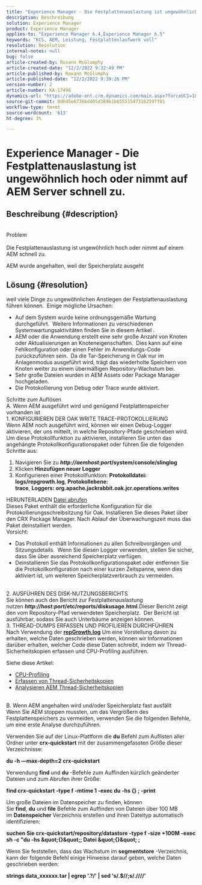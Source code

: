 ```yaml
---
title: "Experience Manager - Die Festplattenauslastung ist ungewöhnlich hoch oder nimmt auf AEM Server schnell zu."
description: Beschreibung
solution: Experience Manager
product: Experience Manager
applies-to: "Experience Manager 6.4,Experience Manager 6.5"
keywords: "KCS, AEM, Leistung, Festplattenlaufwerk voll"
resolution: Resolution
internal-notes: null
bug: false
article-created-by: Roxann McGlumphy
article-created-date: "12/2/2022 9:32:49 PM"
article-published-by: Roxann McGlumphy
article-published-date: "12/2/2022 9:39:26 PM"
version-number: 2
article-number: KA-17496
dynamics-url: "https://adobe-ent.crm.dynamics.com/main.aspx?forceUCI=1&pagetype=entityrecord&etn=knowledgearticle&id=50e8f4dc-8872-ed11-9561-6045bd006079"
source-git-commit: 0d645e6736bdd05d389b1b6555154731b259ff01
workflow-type: tm+mt
source-wordcount: '613'
ht-degree: 3%

---
```


# Experience Manager - Die Festplattenauslastung ist ungewöhnlich hoch oder nimmt auf AEM Server schnell zu.

## Beschreibung {#description}

<br>Problem<br><br>
Die Festplattenauslastung ist ungewöhnlich hoch oder nimmt auf einem AEM schnell zu.

AEM wurde angehalten, weil der Speicherplatz ausgeht






## Lösung {#resolution}

weil viele Dinge zu ungewöhnlichen Anstiegen der Festplattenauslastung führen können.  Einige mögliche Ursachen:<br>
- Auf dem System wurde keine ordnungsgemäße Wartung durchgeführt.  Weitere Informationen zu verschiedenen Systemwartungsaktivitäten finden Sie in diesem Artikel .
- AEM oder die Anwendung erstellt eine sehr große Anzahl von Knoten oder Aktualisierungen an Knoteneigenschaften.  Dies kann auf eine Fehlkonfiguration oder einen Fehler im Anwendungs-Code zurückzuführen sein.  Da die Tar-Speicherung in Oak nur im Anlagenmodus ausgeführt wird, trägt das wiederholte Speichern von Knoten weiter zu einem übermäßigen Repository-Wachstum bei.
- Sehr große Dateien wurden in AEM Assets oder Package Manager hochgeladen.
- Die Protokollierung von Debug oder Trace wurde aktiviert.

Schritte zum Auflösen<br>A. Wenn AEM ausgeführt wird und genügend Festplattenspeicher vorhanden ist<br>1. KONFIGURIEREN DER OAK WRITE TRACE-PROTOKOLLIERUNG<br>Wenn AEM noch ausgeführt wird, können wir einen Debug-Logger aktivieren, der uns mitteilt, in welche Repository-Pfade geschrieben wird.  Um diese Protokollfunktion zu aktivieren, installieren Sie unten das angehängte Protokollkonfigurationspaket oder führen Sie die folgenden Schritte aus:
1. Navigieren Sie zu <b>*http://aemhost:port*/system/console/slinglog</b>
2. Klicken <b>Hinzufügen neuer Logger</b>
3. Konfigurieren einer Protokollfunktion: <b>Protokolldatei: logs/repgrowth.log</b>, <b>Protokollebene: trace</b>, <b>Loggers:</b> <b>org.apache.jackrabbit.oak.jcr.operations.writes</b>


HERUNTERLADEN
[Datei abrufen](https://helpx.adobe.com/content/dam/help/en/experience-manager/kb/analyze-unusual-repository-growth/jcr:content/main-pars/download/log_repository_growth-1.zip "log_repository_Growth-1.zip") <br>Dieses Paket enthält die erforderliche Konfiguration für die Protokollierungsschreibsitzung für Oak. Installieren Sie dieses Paket über den CRX Package Manager. Nach Ablauf der Überwachungszeit muss das Paket deinstalliert werden.<br>
Vorsicht:

- Das Protokoll enthält Informationen zu allen Schreibvorgängen und Sitzungsdetails.  Wenn Sie diesen Logger verwenden, stellen Sie sicher, dass Sie über ausreichend Speicherplatz verfügen.
- Deinstallieren Sie das Protokollkonfigurationspaket oder entfernen Sie die Protokollkonfiguration nach einer kurzen Zeitspanne, wenn dies aktiviert ist, um weiteren Speicherplatzverbrauch zu vermeiden.

<br>2. AUSFÜHREN DES DISK-NUTZUNGSBERICHTS<br>
Sie können auch den Bericht zur Festplattenauslastung nutzen <b>*http://host:port*/etc/reports/diskusage.html</b>.Dieser Bericht zeigt den vom Repository-Pfad verwendeten Speicherplatz.  Der Bericht ist ausführbar, sodass Sie auch Unterbäume anzeigen können.
<br>3. THREAD-DUMPS ERFASSEN UND PROFILIEREN DURCHFÜHREN<br>
Nach Verwendung der <b>[repGrowth.log](https://helpx.adobe.com/experience-manager/kb/analyze-unusual-repository-growth.html#repgrowth)</b> Um eine Vorstellung davon zu erhalten, welche Daten geschrieben werden, können wir Informationen darüber erhalten, welcher Code diese Daten schreibt, indem wir Thread-Sicherheitskopien erfassen und CPU-Profiling ausführen.

Siehe diese Artikel:

- [CPU-Profiling](https://helpx.adobe.com/experience-manager/kb/AnalyzeUsingBuiltInProfiler.html)
- [Erfassen von Thread-Sicherheitskopien](https://helpx.adobe.com/experience-manager/kb/TakeThreadDump.html)
- [Analysieren AEM Thread-Sicherheitskopien](https://helpx.adobe.com/de/experience-manager/kb/thread-dump-analysis.html)

<br>B. Wenn AEM angehalten wird und/oder Speicherplatz fast ausfällt<br>
Wenn Sie AEM stoppen mussten, um das Vergrößern des Festplattenspeichers zu vermeiden, verwenden Sie die folgenden Befehle, um eine erste Analyse durchzuführen.

Verwenden Sie auf der Linux-Plattform die <b>du</b> Befehl zum Auflisten aller Ordner unter <b>crx-quickstart</b> mit der zusammengefassten Größe dieser Verzeichnisse:

<b>du -h —max-depth=2 crx-quickstart</b>

Verwendung <b>find</b> und <b>du</b> -Befehle zum Auffinden kürzlich geänderter Dateien und zum Abrufen ihrer Größe:

<b>find crx-quickstart -type f -mtime 1 -exec du -hs {} \; -print</b>

Um große Dateien im Datenspeicher zu finden, können Sie <b>find</b>, <b>du</b> und <b>file</b> Befehle zum Auffinden von Dateien über 100 MB im <b>Datenspeicher</b> Verzeichnis erstellen und ihren Dateityp automatisch identifizieren:

<b>suchen Sie crx-quickstart/repository/datastore -type f -size +100M -exec sh -c &quot;du -hs \&quot;{}\&quot;; Datei \&quot;{}\&quot; \;</b>

Wenn Sie feststellen, dass das Wachstum im <b>segmentstore</b> -Verzeichnis, kann der folgende Befehl einige Hinweise darauf geben, welche Daten geschrieben werden:

<b>strings data_xxxxxx.tar | egrep &#39;.?/&#39; | sed &#39;s/.$//;s/.\//\//&#39;</b>
